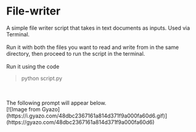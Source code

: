 # File-writer
A simple file writer script that takes in text documents as inputs. Used via Terminal. <br/>
<br/>
Run it with both the files you want to read and write from in the same directory, then proceed to run the script in the terminal.<br/>
<br/>
Run it using the code
<br/>
>python script.py
<br/>
<br/>
The following prompt will appear below.
</br>
[![Image from Gyazo](https://i.gyazo.com/48dbc2367161a814d371f9a000fa60d6.gif)](https://gyazo.com/48dbc2367161a814d371f9a000fa60d6)
